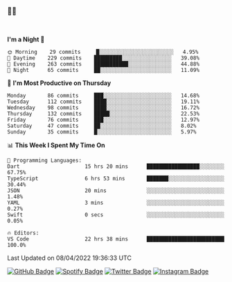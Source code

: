 ### 🤙🍺

<!-- <a href="https://github-readme-stats.vercel.app/api?username=hzak2xx&count_private=true&show_icons=true&theme=dracula">
  <img align="center" src="https://github-readme-stats.vercel.app/api?username=hzak2xx&count_private=true&show_icons=true&theme=dracula" />
</a>
</br> -->
</br>

<!--START_SECTION:waka-->
**I'm a Night 🦉** 

```text
🌞 Morning    29 commits     █░░░░░░░░░░░░░░░░░░░░░░░░   4.95% 
🌆 Daytime    229 commits    █████████░░░░░░░░░░░░░░░░   39.08% 
🌃 Evening    263 commits    ███████████░░░░░░░░░░░░░░   44.88% 
🌙 Night      65 commits     ██░░░░░░░░░░░░░░░░░░░░░░░   11.09%

```
📅 **I'm Most Productive on Thursday** 

```text
Monday       86 commits     ███░░░░░░░░░░░░░░░░░░░░░░   14.68% 
Tuesday      112 commits    ████░░░░░░░░░░░░░░░░░░░░░   19.11% 
Wednesday    98 commits     ████░░░░░░░░░░░░░░░░░░░░░   16.72% 
Thursday     132 commits    █████░░░░░░░░░░░░░░░░░░░░   22.53% 
Friday       76 commits     ███░░░░░░░░░░░░░░░░░░░░░░   12.97% 
Saturday     47 commits     ██░░░░░░░░░░░░░░░░░░░░░░░   8.02% 
Sunday       35 commits     █░░░░░░░░░░░░░░░░░░░░░░░░   5.97%

```


📊 **This Week I Spent My Time On** 

```text
💬 Programming Languages: 
Dart                     15 hrs 20 mins      █████████████████░░░░░░░░   67.75% 
TypeScript               6 hrs 53 mins       ███████░░░░░░░░░░░░░░░░░░   30.44% 
JSON                     20 mins             ░░░░░░░░░░░░░░░░░░░░░░░░░   1.48% 
YAML                     3 mins              ░░░░░░░░░░░░░░░░░░░░░░░░░   0.27% 
Swift                    0 secs              ░░░░░░░░░░░░░░░░░░░░░░░░░   0.05%

🔥 Editors: 
VS Code                  22 hrs 38 mins      █████████████████████████   100.0%

```


 Last Updated on 08/04/2022 19:36:33 UTC
<!--END_SECTION:waka-->

[![GitHub Badge](https://img.shields.io/badge/GitHub-100000?style=for-the-badge&logo=github&logoColor=white)](https://github.com/hzak2xx)
[![Spotify Badge](https://img.shields.io/badge/Spotify-1ED760?&style=for-the-badge&logo=spotify&logoColor=white)](https://open.spotify.com/user/uf90s6sbbh75a1mt44clkhkvf)
[![Twitter Badge](https://img.shields.io/badge/Twitter-1DA1F2?style=for-the-badge&logo=twitter&logoColor=white)](https://twitter.com/hzak2xx)
[![Instagram Badge](https://img.shields.io/badge/Instagram-E4405F?style=for-the-badge&logo=instagram&logoColor=white)](https://www.instagram.com/hzak2xx/)
